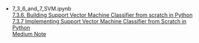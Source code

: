 * 7_3_6_and_7_SVM.ipynb <br>
[7.3.6. Building Support Vector Machine Classifier from scratch in Python](https://www.youtube.com/watch?v=WdXapAG6TYo)<br>
[7.3.7 Implementing Support Vector Machine Classifier from Scratch in Python](https://www.youtube.com/watch?v=5egiXYde6PY)<br>
[Medium Note](https://medium.com/@u860218/ea1a23706b1d)
